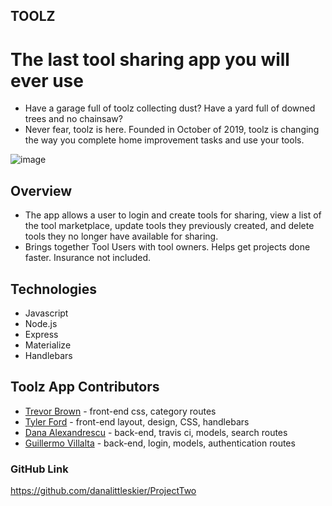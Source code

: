 ## TOOLZ


# The last tool sharing app you will ever use

* Have a garage full of toolz collecting dust? Have a yard full of downed trees and no chainsaw? 
* Never fear, toolz is here. Founded in October of 2019, toolz is changing the way you complete home improvement tasks and 
use your tools.

![image]()

## Overview

* The app allows a user to login and create tools for sharing, view a list of the tool marketplace, update tools they previously created, and delete tools they no longer have available for sharing. 
* Brings together Tool Users with tool owners. Helps get projects done faster. Insurance not included.

## Technologies

* Javascript
* Node.js
* Express
* Materialize
* Handlebars


## Toolz App Contributors

* [Trevor Brown](https://github.com/tr3vbr0w) - front-end css, category routes
* [Tyler Ford](https://github.com/tylermorrisford) - front-end layout, design, CSS, handlebars
* [Dana Alexandrescu](https://github.com/danalittleskier) - back-end, travis ci, models, search routes
* [Guillermo Villalta](https://github.com/mexcelus) - back-end, login, models, authentication routes

### GitHub Link

https://github.com/danalittleskier/ProjectTwo
